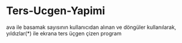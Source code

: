 # Ters-Ucgen-Yapimi
ava ile basamak sayısının kullanıcıdan alınan ve döngüler kullanılarak, yıldızlar(*) ile ekrana ters üçgen çizen program
